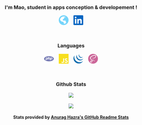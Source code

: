 <h3 align="center">I'm Mao, student in apps conception & developement !</h3>

<p align="center">
  <a href="http://maodematos.rf.gd"><img height="32" src="./assets/globe.svg" /></a>&nbsp; &nbsp;
  <a href="https://www.linkedin.com/in/mao-de-matos"><img height="32" src="./assets/linkedin.svg" /></a>
</p>

  <br/>

<h3 align="center">Languages</h3>

<p align="center">
  <img height="32" src="./assets/php.svg" />&nbsp; &nbsp;
  <img height="32" src="./assets/javascript.svg" />&nbsp; &nbsp;
  <img height="32" src="./assets/jquery.svg" />&nbsp; &nbsp;
  <img height="32" src="./assets/sass.svg" />
</p>

  <br/>

<h3 align="center">Github Stats</h3>

<p align="center">
  <img align="center" src="https://github-readme-stats.vercel.app/api?username=MaoDeMatos&theme=dracula" />
  <br/>
  <br/>
  <img align="center" src="https://github-readme-stats.vercel.app/api/top-langs/?username=MaoDeMatos&layout=compact&theme=dracula" />
</p>

<h4 align="center">Stats provided by <a href="https://github.com/anuraghazra/github-readme-stats">Anurag Hazra's GitHub Readme Stats</a></h4>
